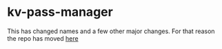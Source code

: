 # kv-pass-manager

This has changed names and a few other major changes. For that reason the repo has moved [here](https://github.com/esell/kvpm)
